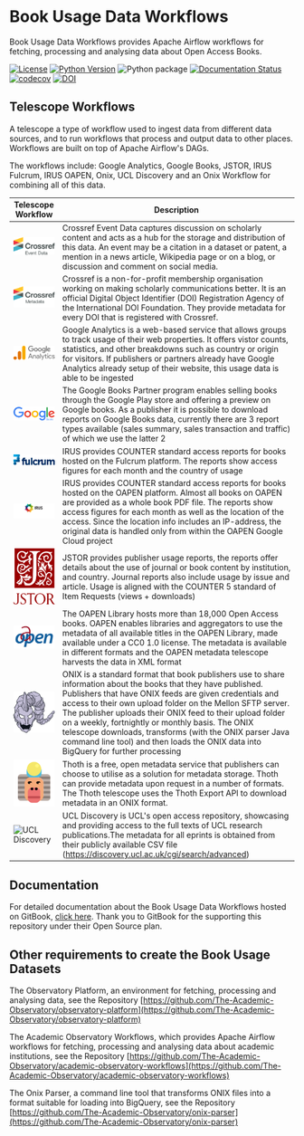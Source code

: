 # Book Usage Data Workflows

Book Usage Data Workflows provides Apache Airflow workflows for fetching, processing and analysing data about Open Access Books.

[![License](https://img.shields.io/badge/License-Apache%202.0-blue.svg)](https://opensource.org/licenses/Apache-2.0)
[![Python Version](https://img.shields.io/badge/python-3.10-blue)](https://img.shields.io/badge/python-3.10-blue)
![Python package](https://github.com/The-Academic-Observatory/oaebu-workflows/workflows/Unit%20Tests/badge.svg)
[![Documentation Status](https://readthedocs.org/projects/oaebu-workflows/badge/?version=latest)](https://oaebu-workflows.readthedocs.io/en/latest/?badge=latest)
[![codecov](https://codecov.io/gh/The-Academic-Observatory/oaebu-workflows/branch/develop/graph/badge.svg?token=YEB00O777L)](https://codecov.io/gh/The-Academic-Observatory/oaebu-workflows)
[![DOI](https://zenodo.org/badge/401298548.svg)](https://zenodo.org/badge/latestdoi/401298548)

## Telescope Workflows
A telescope a type of workflow used to ingest data from different data sources, and to run workflows that process and
output data to other places. Workflows are built on top of Apache Airflow's DAGs.

The workflows include: Google Analytics, Google Books, JSTOR, IRUS Fulcrum, IRUS OAPEN,
Onix, UCL Discovery and an Onix Workflow for combining all of this data.

| Telescope Workflow  | Description |
| ------------- | ------------- |
| <img src="docs/logos/crossref-events.svg" alt="Crossref Events" width="150" /> | Crossref Event Data captures discussion on scholarly content and acts as a hub for the storage and distribution of this data. An event may be a citation in a dataset or patent, a mention in a news article, Wikipedia page or on a blog, or discussion and comment on social media.  |
| <img src="docs/logos/crossref-metadata.svg" alt="Crossref Metadata" width="150" />  | Crossref is a non-for-profit membership organisation working on making scholarly communications better. It is an official Digital Object Identifier (DOI) Registration Agency of the International DOI Foundation. They provide metadata for every DOI that is registered with Crossref.  |
| <img src="docs/logos/google_analytics.svg" alt="Google Analytics" width="150" /> | Google Analytics is a web-based service that allows groups to track usage of their web properties. It offers vistor counts, statistics, and other breakdowns such as country or origin for visitors. If publishers or partners already have Google Analytics already setup of their website, this usage data is able to be ingested  |
| <img src="docs/logos/google_books.svg" alt="Google Books" width="150" /> | The Google Books Partner program enables selling books through the Google Play store and offering a preview on Google books. As a publisher it is possible to download reports on Google Books data, currently there are 3 report types available (sales summary, sales transaction and traffic) of which we use the latter 2  |
| <img src="docs/logos/fulcrum.png" alt="IRUS Fulcrum" width="150" /> | IRUS provides COUNTER standard access reports for books hosted on the Fulcrum platform. The reports show access figures for each month and the country of usage |
| <img src="docs/logos/irus.png" alt="IRUS OAPEN" width="150" /> | IRUS provides COUNTER standard access reports for books hosted on the OAPEN platform. Almost all books on OAPEN are provided as a whole book PDF file. The reports show access figures for each month as well as the location of the access. Since the location info includes an IP-address, the original data is handled only from within the OAPEN Google Cloud project |
| <img src="docs/logos/jstor.svg" alt="JSTOR" width="150" /> | JSTOR provides publisher usage reports, the reports offer details about the use of journal or book content by institution, and country. Journal reports also include usage by issue and article.  Usage is aligned with the COUNTER 5 standard of Item Requests (views + downloads) | 
| <img src="docs/logos/oapen.png" alt="OAPEN Metadata" width="150" /> | The OAPEN Library hosts more than 18,000 Open Access books. OAPEN enables libraries and aggregators to use the metadata of all available titles in the OAPEN Library, made available under a CC0 1.0 license. The metadata is available in different formats and the OAPEN metadata telescope harvests the data in XML format |
| <img src="docs/logos/onix.svg" alt="Onix" width="150" /> | ONIX is a standard format that book publishers use to share information about the books that they have published. Publishers that have ONIX feeds are given credentials and access to their own upload folder on the Mellon SFTP server. The publisher uploads their ONIX feed to their upload folder on a weekly, fortnightly or monthly basis. The ONIX telescope downloads, transforms (with the ONIX parser Java command line tool) and then loads the ONIX data into BigQuery for further processing |
| <img src="docs/logos/thoth.png" alt="Thoth" width="150" /> | Thoth is a free, open metadata service that publishers can choose to utilise as a solution for metadata storage. Thoth can provide metadata upon request in a number of formats. The Thoth telescope uses the Thoth Export API to download metadata in an ONIX format. |
| <img src="docs/logos/ucl.svg" alt="UCL Discovery" width="150" /> | UCL Discovery is UCL's open access repository, showcasing and providing access to the full texts of UCL research publications.The metadata for all eprints is obtained from their publicly available CSV file (https://discovery.ucl.ac.uk/cgi/search/advanced)  |


## Documentation
For detailed documentation about the Book Usage Data Workflows hosted on GitBook, [click here](https://documentation.book-analytics.org). Thank you to GitBook for the supporting this repository under their Open Source plan.

## Other requirements to create the Book Usage Datasets
The Observatory Platform, an environment for fetching, processing and analysing data, see the Repository  [https://github.com/The-Academic-Observatory/observatory-platform](https://github.com/The-Academic-Observatory/observatory-platform)

The Academic Observatory Workflows, which provides Apache Airflow workflows for fetching, processing and analysing data about academic institutions, see the Repository  [https://github.com/The-Academic-Observatory/academic-observatory-workflows](https://github.com/The-Academic-Observatory/academic-observatory-workflows)

The Onix Parser, a command line tool that transforms ONIX files into a format suitable for loading into BigQuery, see the Repository  [https://github.com/The-Academic-Observatory/onix-parser](https://github.com/The-Academic-Observatory/onix-parser)

